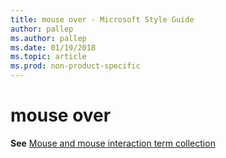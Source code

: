 ```yaml
---
title: mouse over - Microsoft Style Guide
author: pallep
ms.author: pallep
ms.date: 01/19/2018
ms.topic: article
ms.prod: non-product-specific
---
```


# mouse over

**See** [Mouse and mouse interaction term collection](/style-guide/a-z-word-list-term-collections/term-collections/mouse-mouse-interaction-terms)
